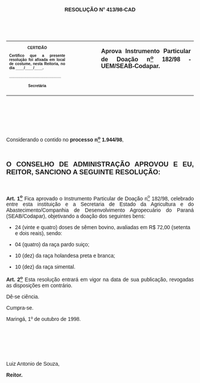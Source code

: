 <BODY>

<B><FONT FACE="Arial"><P ALIGN="CENTER"></P>
<P ALIGN="CENTER">RESOLU&Ccedil;&Atilde;O  N° 413/98-CAD</P>
<P ALIGN="JUSTIFY"></P>
<P ALIGN="JUSTIFY">&nbsp;</P>
</B><P ALIGN="JUSTIFY">&nbsp;</P></FONT>
<TABLE CELLSPACING=0 BORDER=0 CELLPADDING=7 WIDTH=596>
<TR><TD WIDTH="33%" VALIGN="TOP">
<B><FONT FACE="Arial" SIZE=1><P ALIGN="CENTER">CERTID&Atilde;O</P>
<P ALIGN="JUSTIFY">   Certifico que a presente resolu&ccedil;&atilde;o foi afixada em local de costume, nesta Reitoria, no dia ____/____/____.</P>
<P ALIGN="JUSTIFY"></P>
<P ALIGN="JUSTIFY">_________________________</P>
<P ALIGN="CENTER">Secret&aacute;ria</B></FONT></TD>
<TD WIDTH="16%" VALIGN="TOP">&nbsp;</TD>
<TD WIDTH="51%" VALIGN="TOP">
<B><FONT FACE="Arial"><P ALIGN="JUSTIFY">Aprova Instrumento Particular de Doa&ccedil;&atilde;o n<U><SUP>o</U></SUP> 182/98 - UEM/SEAB-Codapar.</B></FONT></TD>
</TR>
</TABLE>

<FONT FACE="Arial"><P ALIGN="JUSTIFY"></P>
<P ALIGN="JUSTIFY">&nbsp;</P>
<P ALIGN="JUSTIFY">&nbsp;</P>
<P ALIGN="JUSTIFY">&nbsp;</P>
<P ALIGN="JUSTIFY">&#9;Considerando o contido no <B>processo n<U><SUP>o</U></SUP> 1.944/98</B>,</P>
<B><P ALIGN="JUSTIFY"></P>
<P ALIGN="JUSTIFY">&nbsp;</P>
</FONT><FONT FACE="Arial" SIZE=4><P ALIGN="JUSTIFY">O CONSELHO DE ADMINISTRA&Ccedil;&Atilde;O APROVOU E EU, REITOR, SANCIONO A SEGUINTE RESOLU&Ccedil;&Atilde;O:</P>
</FONT><FONT FACE="Arial"><P ALIGN="JUSTIFY"></P>
<P ALIGN="JUSTIFY">&nbsp;</P>
<P ALIGN="JUSTIFY">&#9;Art. 1<U><SUP>o</B></U></SUP> Fica aprovado o Instrumento Particular de Doa&ccedil;&atilde;o n<U><SUP>o</U></SUP> 182/98, celebrado entre esta institui&ccedil;&atilde;o e a Secretaria de Estado da Agricultura e do Abastecimento/Companhia de Desenvolvimento Agropecu&aacute;rio do Paran&aacute; (SEAB/Codapar), objetivando a doa&ccedil;&atilde;o dos seguintes bens:</P>

<UL>
<P ALIGN="JUSTIFY"><LI>24 (vinte e quatro) doses de s&ecirc;men bovino, avaliadas em R$ 72,00 (setenta e dois reais), sendo:</LI></P>
<P ALIGN="JUSTIFY"><LI>04 (quatro) da ra&ccedil;a pardo sui&ccedil;o;</LI></P>
<P ALIGN="JUSTIFY"><LI>10 (dez) da ra&ccedil;a holandesa preta e branca;</LI></P>
<P ALIGN="JUSTIFY"><LI>10 (dez) da ra&ccedil;a simental.</LI></P></UL>

<P ALIGN="JUSTIFY">&#9;<B>Art. 2<U><SUP>o</B></U></SUP> Esta resolu&ccedil;&atilde;o entrar&aacute; em vigor na data de sua publica&ccedil;&atilde;o, revogadas as disposi&ccedil;&otilde;es em contr&aacute;rio.</P>
<P ALIGN="JUSTIFY">&#9;D&ecirc;-se ci&ecirc;ncia.</P>
<P ALIGN="JUSTIFY">&#9;Cumpra-se.</P>
<P ALIGN="JUSTIFY"></P>
<P ALIGN="JUSTIFY">&#9;&#9;&#9;&#9;&#9;&#9;Maring&aacute;, 1º de outubro de 1998.</P>
<P ALIGN="JUSTIFY"></P>
<P ALIGN="JUSTIFY">&nbsp;</P>
<P ALIGN="JUSTIFY">&nbsp;</P>
<P ALIGN="JUSTIFY">&nbsp;</P>
<P ALIGN="JUSTIFY">&#9;&#9;&#9;&#9;&#9;&#9;Luiz Antonio de Souza,</P>
<P ALIGN="JUSTIFY">&#9;&#9;&#9;&#9;&#9;&#9;<B>Reitor.</P>
</B></FONT><FONT SIZE=2><P>&#9;</P></FONT></BODY>
